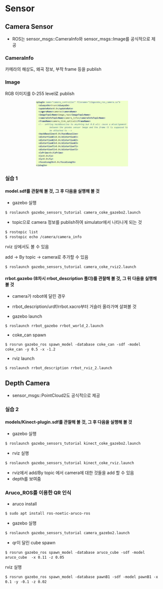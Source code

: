 # Sensor

## Camera Sensor
+ ROS는 sensor_msgs::CameraInfo와 sensor_msgs::Image를 공식적으로 제공
  
### CameraInfo
카메라의 해상도, 왜곡 정보, 부착 frame 등을 publish

### Image
RGB 이미지를 0-255 level로 publish

<p align="center">
    <img src="../image/9_1.png" width="60%" height="30%" title="9_1" alt="9_1"></img>
</p>

### 실습 1
#### model.sdf를 관찰해 볼 것, 그 후 다음을 실행해 볼 것
+ gazebo 실행
```
$ roslaunch gazebo_sensors_tutorial camera_coke_gazebo2.launch
```
+ topic으로 camera 정보를 publish하여 simulator에서 나타나게 되는 것
```
$ rostopic list
$ rostopic echo /camera/camera_info
```
rviz 상에서도 볼 수 있음

add -> By topic -> camera로 추가할 수 있음
```
$ roslaunch gazebo_sensors_tutorial camera_coke_rviz2.launch
```

#### rrbot.gazebo (8차시 rrbot_description 폴더)를 관찰해 볼 것, 그 뒤 다음을 실행해 볼 것
+ camera가 robot에 달린 경우
+ rrbot_description/urdf/rrbot.xacro부터 거슬러 올라가며 살펴볼 것

+ gazebo launch
```
$ roslaunch rrbot_gazebo rrbot_world_2.launch
```

+ coke_can spawn
```
$ rosrun gazebo_ros spawn_model -database coke_can -sdf -model coke_can -y 0.5 -x -1.2
```

+ rviz launch
```
$ roslaunch rrbot_description rrbot_rviz_2.launch
```

## Depth Camera
+ sensor_msgs::PointCloud2도 공식적으로 제공

### 실습 2
#### models/Kinect-plugin.sdf를 관찰해 볼 것, 그 후 다음을 실행해 볼 것
+ gazebo 실행
```
$ roslaunch gazebo_sensors_tutorial kinect_coke_gazebo2.launch
```
+ rviz 실행
```
$ roslaunch gazebo_sensors_tutorial kinect_coke_rviz.launch
```

+ rviz에서 add/By topic 에서 camera에 대한 것들을 add 할 수 있음
+ depth를 보여줌

### Aruco_ROS를 이용한 QR 인식
+ aruco install
```
$ sudo apt install ros-noetic-aruco-ros
```
+ gazebo 실행
```
$ roslaunch gazebo_sensors_tutorial camera_gazebo2.launch
```
+ qr이 달린 cube spawn
```
$ rosrun gazebo_ros spawn_model -database aruco_cube -sdf -model aruco_cube  -x 0.11 -z 0.05
```
rviz 실행
```
$ rosrun gazebo_ros spawn_model -database pawnB1 -sdf -model pawnB1 -x 0.1 -y -0.1 -z 0.02
```